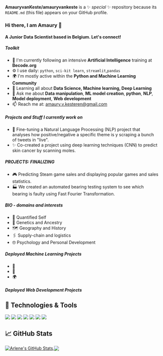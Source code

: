 **AmauryvanKeste/amauryvankeste** is a ✨ _special_ ✨ repository because its `README.md` (this file) appears on your GitHub profile.

### Hi there, I am Amaury 👋

#### A Junior Data Scientist based in Belgium. Let's connect!

##### Toolkit

- 🏢 I'm currently following an intensive **Artificial Intelligence** training at **Becode.org**
- ⚙️ I use daily: `python`, `sci-kit learn`, `streamlit`,`pandas`
- 🌍 I'm mostly active within the **Python and Machine Learning Community**
- 🌱 Learning all about **Data Science, Machine learning, Deep Learning**
- 💬 Ask me about **Data manipulation**, **ML model creation**, **python**, **NLP**, **Model deployment**, **Web development**
- 📫 Reach me at: [amaury.v.kesteren@gmail.com](amaury.v.kesteren@gmail.com)

##### Projects and Stuff I currently work on

- 💬 Fine-tuning a Natural Language Processing (NLP) project that analyses how positive/negative a specific theme is y scraping a bunch of tweets in "live".
- ✨ Co-created a project using deep learning techniques (CNN) to predict skin cancer by scanning moles.


##### PROJECTS: FINALIZING

- 🎮 Predicting Steam game sales and displaying popular games and sales statistics.
- 🏭 We created an automated bearing testing system to see which bearing is faulty using Fast Fourier Transformation.


##### BIO - domains and interests

- 🏃 Quantified Self
- 🧬 Genetics and Ancestry
- 🗺️ Geography and History
- 🖇️ Supply-chain and logistics
- 🤓 Psychology and Personal Development


##### Deployed Machine Learning Projects
- 🏢 
- 🎵 
- 🌍 

##### Deployed Web Development Projects

## 🔧 Technologies & Tools
![](https://img.shields.io/badge/OS-Windows-informational?style=flat&logo=windows&logoColor=white&color=informational)
![](https://img.shields.io/badge/Code-Python-informational?style=flat&logo=python&logoColor=white&color=informational)
![](https://img.shields.io/badge/Distribution-Anaconda-informational?style=flat&logo=anaconda&logoColor=white&color=informational)
![](https://img.shields.io/badge/Tools-TensorFlow-informational?style=flat&logo=tensorflow&logoColor=white&color=informational)
![](https://img.shields.io/badge/Tools-Docker-informational?style=flat&logo=docker&logoColor=white&color=informational)
![](https://img.shields.io/badge/Tools-Keras-informational?style=flat&logo=keras&logoColor=white&color=informational)
![](https://img.shields.io/badge/Tools-Flask-informational?style=flat&logo=flask&logoColor=white&color=informational)

## &#x1f4c8; GitHub Stats


<a href="https://github.com/AmauryvanKeste">
  <img align="center" src="https://github-readme-stats.vercel.app/api?username=AmauryvanKeste&show_icons=true&line_height=27&count_private=true" alt="Arlene's GitHub Stats" />
</a>
<a href="https://github.com/AmauryvanKeste">
  <img align="center" src="https://github-readme-stats.vercel.app/api/top-langs/?username=AmauryvanKeste&hide=java,html,text&langs_count=3" />
</a>

<!-- links to social media icons -->

<!-- icons with padding -->

[1.1]: http://i.imgur.com/tXSoThF.png (twitter icon with padding)
[2.1]: http://i.imgur.com/0o48UoR.png (github icon with padding)

<!-- icons without padding -->

[1.2]: http://i.imgur.com/wWzX9uB.png (twitter icon without padding)
[2.2]: http://i.imgur.com/9I6NRUm.png (github icon without padding)
[3.2]: https://raw.githubusercontent.com/arlene14ko/arlene14ko/master/linkedin-3-16.png (LinkedIn icon without padding)

<!-- links to your social media accounts -->

[1]: https://github.com/AmauryvanKeste
[2]: https://www.linkedin.com/in/amaury-van-kesteren/
